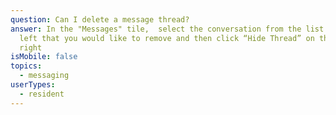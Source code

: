 ```yaml
---
question: Can I delete a message thread?
answer: In the "Messages" tile,  select the conversation from the list on the
  left that you would like to remove and then click “Hide Thread” on the top
  right
isMobile: false
topics:
  - messaging
userTypes:
  - resident
---
```

